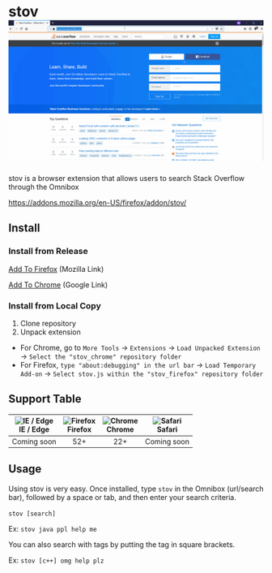 # stov ![stov](stov.gif)

stov is a browser extension that allows users to search Stack Overflow through the Omnibox

https://addons.mozilla.org/en-US/firefox/addon/stov/

## Install

### Install from Release

[Add To Firefox](https://addons.mozilla.org/firefox/downloads/file/899003) (Mozilla Link)

[Add To Chrome](https://chrome.google.com/webstore/detail/stack-overflow-search/hljbgiienjodhmbgeppnhoobmjlnkcbl?hl=en-US) (Google Link)

### Install from Local Copy
1.  Clone repository
2.  Unpack extension
  -   For Chrome, go to `More Tools` -> `Extensions` -> `Load Unpacked Extension` -> `Select the "stov_chrome" repository folder`
  -   For Firefox, `type "about:debugging" in the url bar` -> `Load Temporary Add-on` -> `Select stov.js within the "stov_firefox" repository folder`

## Support Table

<img src="https://raw.githubusercontent.com/godban/browsers-support-badges/master/src/images/edge.png" alt="IE / Edge" width="16px" height="16px" /></br>IE / Edge | <img src="https://raw.githubusercontent.com/godban/browsers-support-badges/master/src/images/firefox.png" alt="Firefox" width="16px" height="16px" /></br>Firefox | <img src="https://raw.githubusercontent.com/godban/browsers-support-badges/master/src/images/chrome.png" alt="Chrome" width="16px" height="16px" /></br>Chrome | <img src="https://raw.githubusercontent.com/godban/browsers-support-badges/master/src/images/safari.png" alt="Safari" width="16px" height="16px" /></br>Safari
:---: | :---: | :---: | :---:
 Coming soon | 52+ | 22+ | Coming soon

## Usage

Using stov is very easy. Once installed, type `stov` in the Omnibox (url/search bar), followed by a space or tab, and then enter your search criteria.

`stov [search]`

Ex: `stov java ppl help me`

You can also search with tags by putting the tag in square brackets.

Ex: `stov [c++] omg help plz`
